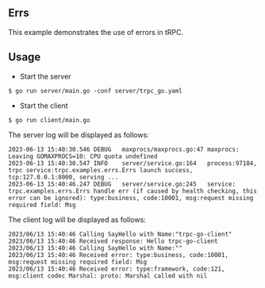 ## Errs

This example demonstrates the use of errors in tRPC.

## Usage

* Start the server
```shell
$ go run server/main.go -conf server/trpc_go.yaml
```

* Start the client
```shell
$ go run client/main.go
```

The server log will be displayed as follows:
```
2023-06-13 15:40:30.546 DEBUG   maxprocs/maxprocs.go:47 maxprocs: Leaving GOMAXPROCS=10: CPU quota undefined
2023-06-13 15:40:30.547 INFO    server/service.go:164   process:97184, trpc service:trpc.examples.errs.Errs launch success, tcp:127.0.0.1:8000, serving ...
2023-06-13 15:40:46.247 DEBUG   server/service.go:245   service: trpc.examples.errs.Errs handle err (if caused by health checking, this error can be ignored): type:business, code:10001, msg:request missing required field: Msg
```

The client log will be displayed as follows:
```
2023/06/13 15:40:46 Calling SayHello with Name:"trpc-go-client"
2023/06/13 15:40:46 Received response: Hello trpc-go-client
2023/06/13 15:40:46 Calling SayHello with Name:""
2023/06/13 15:40:46 Received error: type:business, code:10001, msg:request missing required field: Msg
2023/06/13 15:40:46 Received error: type:framework, code:121, msg:client codec Marshal: proto: Marshal called with nil
```

